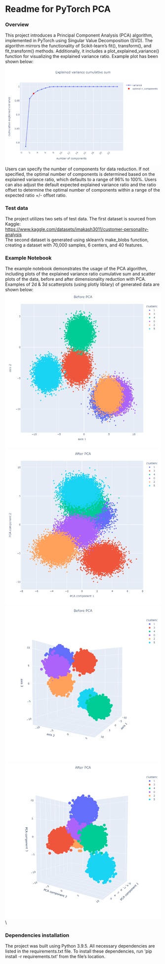 # Readme for PyTorch PCA

### Overview
This project introduces a Principal Component Analysis (PCA) algorithm, implemented in PyTorch using Singular Value Decomposition (SVD). The algorithm mirrors the functionality of Scikit-learn’s fit(), transform(), and fit_transform() methods. Additionally, it includes a plot_explained_variance() function for visualizing the explained variance ratio. Example plot has been shown below:\
![Screenshot](_readme_pictures/explained_variance_cumsum.png)\
Users can specify the number of components for data reduction. If not specified, the optimal number of components is determined based on the explained variance ratio, which defaults to a range of 96% to 100%. Users can also adjust the default expected explained variance ratio and the ratio offset to determine the optimal number of components within a range of the expected ratio +/- offset ratio.

### Test data
The project utilizes two sets of test data. The first dataset is sourced from Kaggle:\
https://www.kaggle.com/datasets/imakash3011/customer-personality-analysis \
The second dataset is generated using sklearn’s make_blobs function, creating a dataset with 70,000 samples, 6 centers, and 40 features.

### Example Notebook
The example notebook demonstrates the usage of the PCA algorithm, including plots of the explained variance ratio cumulative sum and scatter plots of the data, before and after dimensionality reduction with PCA. Examples of 2d & 3d scatterplots (using plotly liblary) of generated data are shown below:\
![Screenshot](_readme_pictures/before_PCA_2d.png) ![Screenshot](_readme_pictures/after_PCA_2d.png)\
![Screenshot](_readme_pictures/before_PCA_3d.png) ![Screenshot](_readme_pictures/after_PCA_3d.png)\

### Dependencies installation
The project was built using Python 3.9.5. All necessary dependencies are listed in the requirements.txt file. To install these dependencies, run 'pip install -r requirements.txt' from the file’s location.

